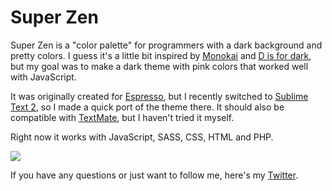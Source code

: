 # Super Zen

Super Zen is a "color palette" for programmers with a dark background and pretty colors. I guess it's a little bit inspired by [Monokai][monokai] and [D is for dark][disfordark], but my goal was to make a dark theme with pink colors that worked well with JavaScript.

It was originally created for [Espresso][esp], but I recently switched to [Sublime Text 2][sub], so I made a quick port of the theme there. It should also be compatible with [TextMate][mate], but I haven't tried it myself.

Right now it works with JavaScript, SASS, CSS, HTML and PHP.

<img src="http://marcusolovsson.se/work/superzen.png" />

If you have any questions or just want to follow me, here's my [Twitter][twitter].

[esp]: http://macrabbit.com/espresso/
[sub]: http://www.sublimetext.com
[mate]: http://www.macromates.com
[monokai]: https://github.com/derekr/monokai.foam
[disfordark]: https://github.com/Dermotholmes/D_is_for_dark_Espresso_theme
[twitter]: http://twitter.com/Arood
